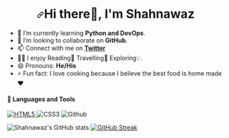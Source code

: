  ###                                 <h1 align="center" dir="auto"><a id="user-content-hi--im-shahnawaz-ahmad" class="anchor" aria-hidden="true" href="#hi--im-pradumna-saraf"><svg class="octicon octicon-link" viewBox="0 0 16 16" version="1.1" width="16" height="16" aria-hidden="true"><path fill-rule="evenodd" d="M7.775 3.275a.75.75 0 001.06 1.06l1.25-1.25a2 2 0 112.83 2.83l-2.5 2.5a2 2 0 01-2.83 0 .75.75 0 00-1.06 1.06 3.5 3.5 0 004.95 0l2.5-2.5a3.5 3.5 0 00-4.95-4.95l-1.25 1.25zm-4.69 9.64a2 2 0 010-2.83l2.5-2.5a2 2 0 012.83 0 .75.75 0 001.06-1.06 3.5 3.5 0 00-4.95 0l-2.5 2.5a3.5 3.5 0 004.95 4.95l1.25-1.25a.75.75 0 00-1.06-1.06l-1.25 1.25a2 2 0 01-2.83 0z"></path></svg></a>Hi <g-emoji class="g-emoji" alias="wave" fallback-src="https://github.githubassets.com/images/icons/emoji/unicode/1f44b.png"></g-emoji>there👋, I'm Shahnawaz</h1>                        

 
 



- 🌱 I’m currently  learning **Python and DevOps**.
- 👯 I’m looking to collaborate on **GitHub**.
- 📫 Connect with  me on [**Twitter**](https://twitter.com/shnwz68)
- :standing_man:  I  enjoy Reading📖 Travelling🧳 Exploring💡.  
- 😄 Pronouns: **He/His**
- ⚡ Fun fact: I love cooking because I believe the best food is home made❤️


#### :hammer: Languages and Tools 




<a target="_blank" rel="noopener noreferrer" href="https://camo.githubusercontent.com/2b557339a6e1d57d806df23e6f3519a69c7e4ca65a41ca7772e2d96b19c2674f/68747470733a2f2f696d672e736869656c64732e696f2f62616467652f68746d6c352d2532336663613961652e7376673f7374796c653d666f722d7468652d6261646765266c6f676f3d68746d6c35266c6f676f436f6c6f723d313430323030"><img alt="HTML5" src="https://camo.githubusercontent.com/2b557339a6e1d57d806df23e6f3519a69c7e4ca65a41ca7772e2d96b19c2674f/68747470733a2f2f696d672e736869656c64732e696f2f62616467652f68746d6c352d2532336663613961652e7376673f7374796c653d666f722d7468652d6261646765266c6f676f3d68746d6c35266c6f676f436f6c6f723d313430323030" data-canonical-src="https://img.shields.io/badge/html5-%23fca9ae.svg?style=for-the-badge&amp;logo=html5&amp;logoColor=140200" style="max-width: 100%;">  </a><img alt="CSS3" src="https://camo.githubusercontent.com/3c07a6aa3c234f782c4cfb1a1970a86612129e25e49440a1da126ac714f10642/68747470733a2f2f696d672e736869656c64732e696f2f62616467652f637373332d2532336666643263652e7376673f7374796c653d666f722d7468652d6261646765266c6f676f3d63737333266c6f676f436f6c6f723d313430323030" data-canonical-src="https://img.shields.io/badge/css3-%23ffd2ce.svg?style=for-the-badge&amp;logo=css3&amp;logoColor=140200" style="max-width: 100%;">  <img alt="Github" src="https://camo.githubusercontent.com/0c0c95029a9a9db83b15225ac84a8beb2feb81de64badc57dd9d79527a9cd26b/68747470733a2f2f696d672e736869656c64732e696f2f62616467652f6769746875622d2532336534363236622e7376673f7374796c653d666f722d7468652d6261646765266c6f676f3d676974687562266c6f676f436f6c6f723d313430323030" data-canonical-src="https://img.shields.io/badge/github-%23e4626b.svg?style=for-the-badge&amp;logo=github&amp;logoColor=140200" style="max-width: 100%;">  





![Shahnawaz's GitHub stats](https://github-readme-stats.vercel.app/api?username=shahnawaz-ahmad19&theme=slateorange&show_icons=true)
[![GitHub Streak](https://github-readme-streak-stats.herokuapp.com/?user=shahnawaz-ahmad19&theme=slateorange)](https://git.io/streak-stats)

<!--START_SECTION:activity-->




          









